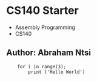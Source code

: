 # CS140 Starter

- Assembly Programming
- CS140

## Author: Abraham Ntsi

```
	for i in range(3);
		print ('Hello World')
```
